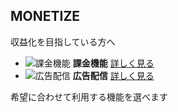 ## MONETIZE
収益化を目指している方へ

<ul>
<li>
<img src="https://hayabusa.io/amebafresh-misc/uploads/channel-request/monetize_payment.png" alt="課金機能" />
<strong>課金機能</strong>
<a target="_blank" href="#">詳しく見る</a>
</li>
<li>
<img src="https://hayabusa.io/amebafresh-misc/uploads/channel-request/monetize_ad.png" alt="広告配信" />
<strong>広告配信</strong>
<a target="_blank" href="#">詳しく見る</a>
</li>
</ul>

希望に合わせて利用する機能を選べます
